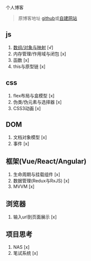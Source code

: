 个人博客

>原博客地址 [github](https://github.com/flycsqaq/My-Summry)或[自建网站](http://feirain.com)


## js
1. [数组/对象与映射](./js/array_object_map.md) [√]
2. 内存管理/作用域与闭包 [x]
3. 函数 [x]
4. this与原型链 [x]

## css
1. flex布局与盒模型 [x]
2. 伪类/伪元素与选择器 [x]
3. CSS3动画 [x]

## DOM
1. 文档对象模型 [x]
2. 事件 [x]

## 框架(Vue/React/Angular)
1. 生命周期与挂载组件 [x]
2. 数据管理(Redux与RxJS) [x]
3. MVVM [x]

## 浏览器
1. 输入url到页面展示 [x]

## 项目思考
1. NAS [x]
2. 笔试系统 [x]